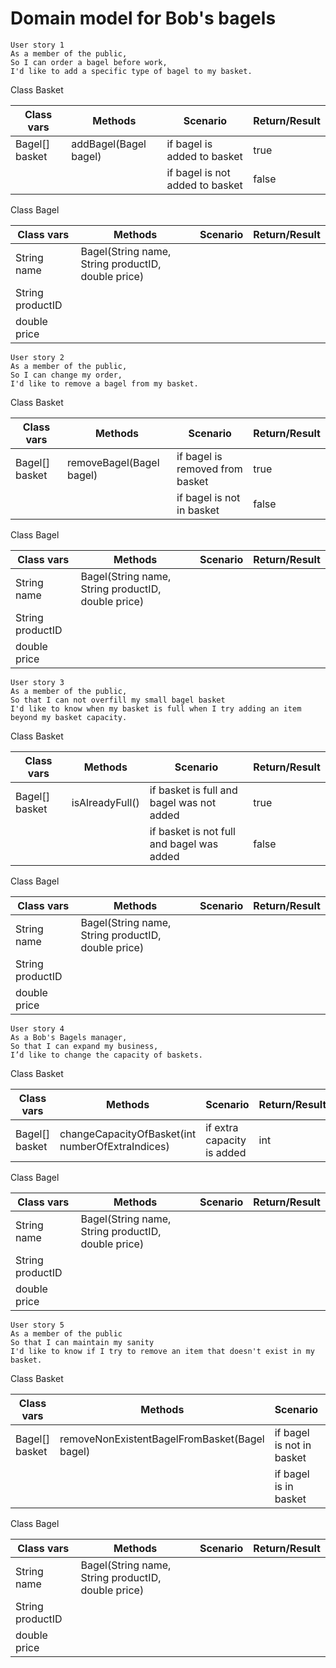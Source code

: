 # Domain model for Bob's bagels

````
User story 1
As a member of the public,
So I can order a bagel before work,
I'd like to add a specific type of bagel to my basket.
````
Class Basket

| Class vars     | Methods               | Scenario                        | Return/Result |
|----------------|-----------------------|---------------------------------|---------------|
| Bagel[] basket | addBagel(Bagel bagel) | if bagel is added to basket     | true          |
|                |                       | if bagel is not added to basket | false         |

Class Bagel

| Class vars       | Methods                                            | Scenario | Return/Result |
|------------------|----------------------------------------------------|----------|---------------|
| String name      | Bagel(String name, String productID, double price) |          |               |
| String productID |                                                    |          |               |
| double price     |                                                    |          |               |

````
User story 2
As a member of the public,
So I can change my order,
I'd like to remove a bagel from my basket.
````

Class Basket

| Class vars     | Methods                  | Scenario                        | Return/Result |
|----------------|--------------------------|---------------------------------|---------------|
| Bagel[] basket | removeBagel(Bagel bagel) | if bagel is removed from basket | true          |
|                |                          | if bagel is not in basket       | false         |

Class Bagel

| Class vars       | Methods                                            | Scenario | Return/Result |
|------------------|----------------------------------------------------|----------|---------------|
| String name      | Bagel(String name, String productID, double price) |          |               |
| String productID |                                                    |          |               |
| double price     |                                                    |          |               |

````
User story 3
As a member of the public,
So that I can not overfill my small bagel basket
I'd like to know when my basket is full when I try adding an item beyond my basket capacity.
````

Class Basket

| Class vars     | Methods         | Scenario                                  | Return/Result |
|----------------|-----------------|-------------------------------------------|---------------|
| Bagel[] basket | isAlreadyFull() | if basket is full and bagel was not added | true          |
|                |                 | if basket is not full and bagel was added | false         |

Class Bagel

| Class vars       | Methods                                            | Scenario | Return/Result |
|------------------|----------------------------------------------------|----------|---------------|
| String name      | Bagel(String name, String productID, double price) |          |               |
| String productID |                                                    |          |               |
| double price     |                                                    |          |               |

````
User story 4
As a Bob's Bagels manager,
So that I can expand my business,
I’d like to change the capacity of baskets.
````

Class Basket

| Class vars     | Methods                                          | Scenario                       | Return/Result |
|----------------|--------------------------------------------------|--------------------------------|---------------|
| Bagel[] basket | changeCapacityOfBasket(int numberOfExtraIndices) | if extra capacity is added     | int           |

Class Bagel

| Class vars       | Methods                                            | Scenario | Return/Result |
|------------------|----------------------------------------------------|----------|---------------|
| String name      | Bagel(String name, String productID, double price) |          |               |
| String productID |                                                    |          |               |
| double price     |                                                    |          |               |

````
User story 5
As a member of the public
So that I can maintain my sanity
I'd like to know if I try to remove an item that doesn't exist in my basket.
````

Class Basket

| Class vars     | Methods                                       | Scenario                  | Return/Result |
|----------------|-----------------------------------------------|---------------------------|---------------|
| Bagel[] basket | removeNonExistentBagelFromBasket(Bagel bagel) | if bagel is not in basket | true          |
|                |                                               | if bagel is in basket     | false         |

Class Bagel

| Class vars       | Methods                                            | Scenario | Return/Result |
|------------------|----------------------------------------------------|----------|---------------|
| String name      | Bagel(String name, String productID, double price) |          |               |
| String productID |                                                    |          |               |
| double price     |                                                    |          |               |
